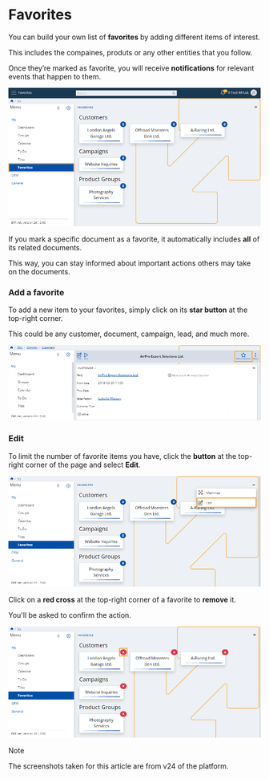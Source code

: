 # Favorites

You can build your own list of **favorites** by adding different items of interest. 

This includes the compaines, produts or any other entities that you follow. 

Once they’re marked as favorite, you will receive **notifications** for relevant events that happen to them. 

![Express](pictures/Favorites_view.png)

If you mark a specific document as a favorite, it automatically includes **all** of its related documents.

This way, you can stay informed about important actions others may take on the documents.

### Add a favorite

To add a new item to your favorites, simply click on its **star button** at the top-right corner.

This could be any customer, document, campaign, lead, and much more.

![Express](pictures/Favorites_add.png)

### Edit

To limit the number of favorite items you have, click the **button** at the top-right corner of the page and select **Edit**.

![Express](pictures/Favorites_edit.png)

Click on a **red cross** at the top-right corner of a favorite to **remove** it. 

You'll be asked to confirm the action.

![Express](pictures/Favorites_remove_x.png)


> [!NOTE]
> The screenshots taken for this article are from v24 of the platform.
